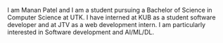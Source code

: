 I am Manan Patel and I am a student pursuing a Bachelor of Science in Computer Science at UTK. I have interned at KUB as a student software developer and at JTV as a web development intern. I am particularly interested in Software development and AI/ML/DL. 
